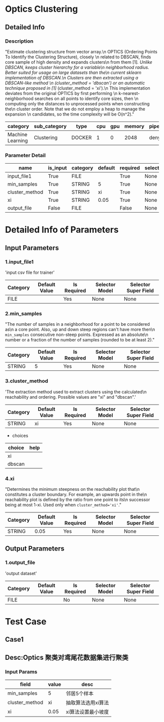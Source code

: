 # Optics Clustering
## Detailed Info
### Description
"Estimate clustering structure from vector array.\n    OPTICS (Ordering Points To Identify the Clustering Structure), closely \n    related to DBSCAN, finds core sample of high density and expands clusters\n    from them [1]_. Unlike DBSCAN, keeps cluster hierarchy for a variable\n    neighborhood radius. Better suited for usage on large datasets than the\n    current sklearn implementation of DBSCAN.\n    Clusters are then extracted using a DBSCAN-like method \n    (cluster_method = 'dbscan') or an automatic    technique proposed in [1]_ (cluster_method = 'xi').\n    This implementation deviates from the original OPTICS by first performing \n    k-nearest-neighborhood searches on all points to identify core sizes, then \n    computing only the distances to unprocessed points when constructing the\n    cluster order. Note that we do not employ a heap to manage the expansion \n    candidates, so the time complexity will be O(n^2)."


| category | sub_category | type | cpu | gpu | memory | pipe_status |
| --- | --- | --- | --- | --- | --- | --- |
| Machine Learning | Clustering | DOCKER | 1 | 0 | 2048 | deny |


### Parameter Detail

| name | is_input | category | default | required | selector_model |
| --- | --- | --- | --- | --- | --- |
| input_file1 | True | FILE |  | True | None |
| min_samples | True | STRING | 5 | True | None |
| cluster_method | True | STRING | xi | True | None |
| xi | True | STRING | 0.05 | True | None |
| output_file | False | FILE |  | False | None |


# Detailed Info of Parameters
## Input Parameters
### 1.input_file1
'input csv file for trainer'


| Category | Default Value | Is Required | Selector Model | Selector Super Field |
| --- | --- | --- | --- | --- |
| FILE |  | Yes | None | None |


### 2.min_samples
"The number of samples in a neighborhood for a point to be considered as\n        a core point. Also, up and down steep regions can't have more then\n        ``min_samples`` consecutive non-steep points. Expressed as an absolute\n        number or a fraction of the number of samples (rounded to be at least 2)."


| Category | Default Value | Is Required | Selector Model | Selector Super Field |
| --- | --- | --- | --- | --- |
| STRING | 5 | Yes | None | None |


### 3.cluster_method
'The extraction method used to extract clusters using the calculated\n            reachability and ordering. Possible values are "xi" and "dbscan".'


| Category | Default Value | Is Required | Selector Model | Selector Super Field |
| --- | --- | --- | --- | --- |
| STRING | xi | Yes | None | None |


+ choices


| choice | help |
| --- | --- |
| xi |  |
| dbscan |  |


### 4.xi
"Determines the minimum steepness on the reachability plot that\n        constitutes a cluster boundary. For example, an upwards point in the\n        reachability plot is defined by the ratio from one point to its\n        successor being at most 1-xi.        Used only when ``cluster_method='xi'``."


| Category | Default Value | Is Required | Selector Model | Selector Super Field |
| --- | --- | --- | --- | --- |
| STRING | 0.05 | Yes | None | None |


## Output Parameters
### 1.output_file
'output dataset'


| Category | Default Value | Is Required | Selector Model | Selector Super Field |
| --- | --- | --- | --- | --- |
| FILE |  | No | None | None |



# Test Case
## Case1
## Desc:Optics 聚类对鸢尾花数据集进行聚类
### Input Params

| field | value | desc |
| --- | --- | --- |
| min_samples | 5 | 邻居5个样本 |
| cluster_method | xi | 抽取算法选用xi算法 |
| xi | 0.05 | xi算法设置最小坡度 |


